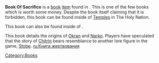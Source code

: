 **Book Of Sacrifice** is
a [book](Lore_Books.md "wikilink") [item](items.md "wikilink") found in [](01%20-%20Projects%20&%20Wikis/Kenshi/Kenshi%20Wiki/Kenshi%20Wiki%20Template/The_Holy_Nation.md). This is one of the few books
which is worth some money. Despite the book itself claiming that it is
forbidden, this book can be found inside
of [Temples](Temple.md "wikilink") in The Holy Nation.

This book can also be found inside of [](Flotsam_Village.md).

This book details the origins of [Okran](Okran.md "wikilink") and
[Narko](Narko.md "wikilink"). Players have speculated that the story of
[Chitrin](Chitrin.md "wikilink") bears resemblance to another lore figure
in the game, [Stobe](Stobe.md "wikilink"). [ru:Книга
жертвования](ru:Книга_жертвования "wikilink")

[Category:Books](Category:Books "wikilink")